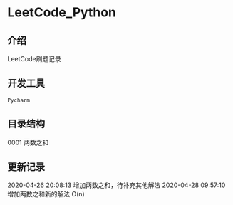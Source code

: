 # LeetCode_Python

## 介绍

LeetCode刷题记录

## 开发工具

`Pycharm`

## 目录结构

0001 两数之和

## 更新记录

2020-04-26 20:08:13 增加两数之和，待补充其他解法
2020-04-28 09:57:10 增加两数之和新的解法 O(n)